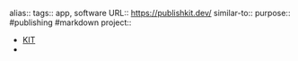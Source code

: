 alias::
tags:: app, software
URL:: https://publishkit.dev/
similar-to::
purpose:: #publishing #markdown 
project::

- [KIT](https://publishkit.dev/)
-